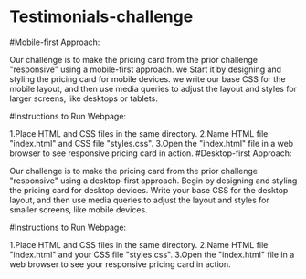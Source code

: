# Testimonials-challenge
#Mobile-first Approach:

Our challenge is to make the pricing card from the prior challenge "responsive" using a mobile-first approach. we Start it by designing and styling the pricing card for mobile devices. we write our base CSS for the mobile layout, and then use media queries to adjust the layout and styles for larger screens, like desktops or tablets.

#Instructions to Run  Webpage:
 
1.Place  HTML and CSS files in the same directory.
2.Name  HTML file "index.html" and  CSS file "styles.css".
3.Open the "index.html" file in a web browser to see  responsive pricing card in action.
#Desktop-first Approach:

Our challenge is to make the pricing card from the prior challenge "responsive" using a desktop-first approach. Begin by designing and styling the pricing card for desktop devices. Write your base CSS for the desktop layout, and then use media queries to adjust the layout and styles for smaller screens, like mobile devices.

#Instructions to Run  Webpage:

1.Place  HTML and CSS files in the same directory.
2.Name  HTML file "index.html" and your CSS file "styles.css".
3.Open the "index.html" file in a web browser to see your responsive pricing card in action.
 
